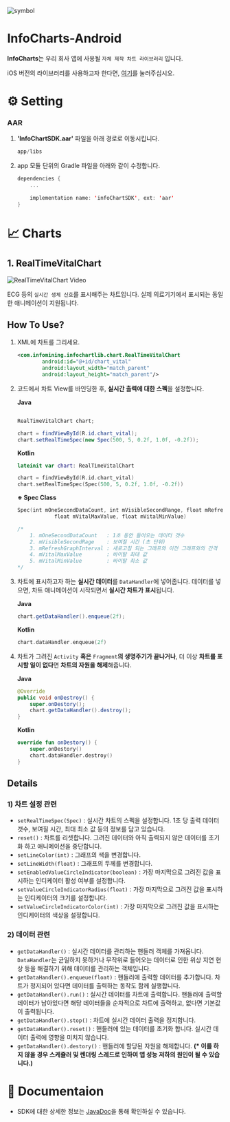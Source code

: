 ![symbol](https://user-images.githubusercontent.com/57319751/113797582-82c38780-978c-11eb-8c1a-443597935f4a.png)

# InfoCharts-Android

**InfoCharts**는 우리 회사 앱에 사용될 `자체 제작 차트 라이브러리` 입니다.

iOS 버전의 라이브러리를 사용하고자 한다면, [여기](https://github.com/infodevelop/iOSInfoChart)를 눌러주십시오.

# ⚙️ Setting

### AAR


1. **'InfoChartSDK.aar'** 파일을 아래 경로로 이동시킵니다.

    ```kotlin
    app/libs
    ```

2. app 모듈 단위의 Gradle 파일을 아래와 같이 수정합니다.

    ```kotlin
    dependencies {
    	...
    		
    	implementation name: 'infoChartSDK', ext: 'aar'
    }
    ```

# 📈 Charts

## 1. RealTimeVitalChart


![RealTimeVitalChart Video](https://user-images.githubusercontent.com/57319751/113797689-b6061680-978c-11eb-98a9-de5ced40b574.gif)

ECG 등의 `실시간 생체 신호`를 표시해주는 차트입니다. 실제 의료기기에서 표시되는 동일한 애니메이션이 지원됩니다.

## How To Use?

1. XML에 차트를 그리세요.

    ```xml
    <com.infomining.infochartlib.chart.RealTimeVitalChart
            android:id="@+id/chart_vital"
            android:layout_width="match_parent"
            android:layout_height="match_parent"/>
    ```

2. 코드에서 차트 View를 바인딩한 후, **실시간 출력에 대한 스펙**을 설정합니다.

    **Java**

    ```java

    RealTimeVitalChart chart;

    chart = findViewById(R.id.chart_vital);
    chart.setRealTimeSpec(new Spec(500, 5, 0.2f, 1.0f, -0.2f));
    ```

    **Kotlin**

    ```kotlin
    lateinit var chart: RealTimeVitalChart

    chart = findViewById(R.id.chart_vital)
    chart.setRealTimeSpec(Spec(500, 5, 0.2f, 1.0f, -0.2f))
    ```

    **※ Spec Class**

    ```kotlin
    Spec(int mOneSecondDataCount, int mVisibleSecondRange, float mRefreshGraphInterval, 
    			float mVitalMaxValue, float mVitalMinValue)

    /*
    	1. mOneSecondDataCount   : 1초 동안 들어오는 데이터 갯수
    	2. mVisibleSecondRage    : 보여질 시간 (초 단위)
    	3. mRefreshGraphInterval : 새로고침 되는 그래프와 이전 그래프와의 간격
    	4. mVitalMaxValue        : 바이탈 최대 값
    	5. mVitalMinValue        : 바이탈 최소 값
    */
    ```

3. 차트에 표시하고자 하는 **실시간 데이터**를 `DataHandler`에 넣어줍니다. 데이터를 넣으면, 차트 애니메이션이 시작되면서 **실시간 차트가 표시**됩니다.

    **Java**

    ```java
    chart.getDataHandler().enqueue(2f);
    ```

    **Kotlin**

    ```kotlin
    chart.dataHandler.enqueue(2f)
    ```

4. 차트가 그려진 `Activity` **혹은** `Fragment`**의 생명주기가 끝나거나**, 더 이상 **차트를 표시할 일이 없다**면 **차트의 자원을 해제**해줍니다.

    **Java**

    ```java
    @Override
    public void onDestroy() {
    	super.onDestory();
    	chart.getDataHandler().destroy();
    }
    ```

    **Kotlin**

    ```kotlin
    override fun onDestory() {
    	super.onDestory()
    	chart.dataHandler.destroy()
    }
    ```

## Details

### 1) 차트 설정 관련

- `setRealTimeSpec(Spec)` : 실시간 차트의 스펙을 설정합니다. 1초 당 출력 데이터 갯수, 보여질 시간, 최대 최소 값 등의 정보를 담고 있습니다.
- `reset()` : 차트를 리셋합니다. 그려진 데이터와 아직 출력되지 않은 데이터를 초기화 하고 애니메이션을 중단합니다.
- `setLineColor(int)` : 그래프의 색을 변경합니다.
- `setLineWidth(float)` : 그래프의 두께를 변경합니다.
- `setEnabledValueCircleIndicator(boolean)` : 가장 마지막으로 그려진 값을 표시하는 인디케이터 활성 여부를 설정합니다.
- `setValueCircleIndicatorRadius(float)` : 가장 마지막으로 그려진 값을 표시하는 인디케이터의 크기를 설정합니다.
- `setValueCircleIndicatorColor(int)` : 가장 마지막으로 그려진 값을 표시하는 인디케이터의 색상을 설정합니다.

### 2) 데이터 관련

- `getDataHandler()` : 실시간 데이터를 관리하는 핸들러 객체를 가져옵니다. `DataHandler`는 균일하지 못하거나 무작위로 들어오는 데이터로 인한 위상 지연 현상 등을 해결하기 위해 데이터를 관리하는 객체입니다.
- `getDataHandler().enqueue(float)` : 핸들러에 출력할 데이터를 추가합니다. 차트가 정지되어 있다면 데이터를 출력하는 동작도 함께 실행합니다.
- `getDataHandler().run()` : 실시간 데이터를 차트에 출력합니다. 핸들러에 출력할 데이터가 남아있다면 해당 데이터들을 순차적으로 차트에 출력하고, 없다면 기본값이 출력됩니다.
- `getDataHandler().stop()` : 차트에 실시간 데이터 출력을 정지합니다.
- `getDataHandler().reset()` : 핸들러에 있는 데이터를 초기화 합니다. 실시간 데이터 출력에 영향을 미치지 않습니다.
- `getDataHandler().destory()` : 핸들러에 할당된 자원을 해제합니다. __(* 이를 하지 않을 경우 스케쥴러 및 렌더링 스레드로 인하여 앱 성능 저하의 원인이 될 수 있습니다.)__

# 📄 Documentaion
- SDK에 대한 상세한 정보는 [JavaDoc](https://infodevelop.github.io/AndroidInfoChart/)을 통해 확인하실 수 있습니다.
